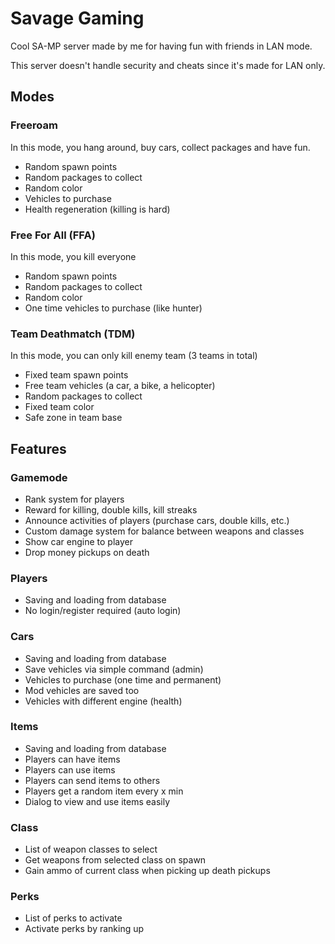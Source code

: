 # Savage Gaming

Cool SA-MP server made by me for having fun with friends in LAN mode.

This server doesn't handle security and cheats since it's made for LAN only.

## Modes

### Freeroam

In this mode, you hang around, buy cars, collect packages and have fun.

- Random spawn points
- Random packages to collect
- Random color
- Vehicles to purchase
- Health regeneration (killing is hard)

### Free For All (FFA)

In this mode, you kill everyone

- Random spawn points
- Random packages to collect
- Random color
- One time vehicles to purchase (like hunter)

### Team Deathmatch (TDM)

In this mode, you can only kill enemy team (3 teams in total)

- Fixed team spawn points
- Free team vehicles (a car, a bike, a helicopter)
- Random packages to collect
- Fixed team color
- Safe zone in team base

## Features

### Gamemode

- Rank system for players
- Reward for killing, double kills, kill streaks
- Announce activities of players (purchase cars, double kills, etc.)
- Custom damage system for balance between weapons and classes
- Show car engine to player
- Drop money pickups on death

### Players

- Saving and loading from database
- No login/register required (auto login)

### Cars

- Saving and loading from database
- Save vehicles via simple command (admin)
- Vehicles to purchase (one time and permanent)
- Mod vehicles are saved too
- Vehicles with different engine (health)

### Items

- Saving and loading from database
- Players can have items
- Players can use items
- Players can send items to others
- Players get a random item every x min
- Dialog to view and use items easily

### Class

- List of weapon classes to select
- Get weapons from selected class on spawn
- Gain ammo of current class when picking up death pickups

### Perks

- List of perks to activate
- Activate perks by ranking up
